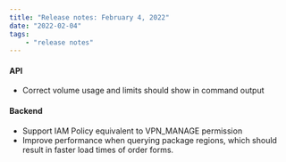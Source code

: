 ```yaml
---
title: "Release notes: February 4, 2022"
date: "2022-02-04"
tags:
    - "release notes"
---
```


#### API
- Correct volume usage and limits should show in command output

#### Backend
- Support IAM Policy equivalent to VPN_MANAGE permission
- Improve performance when querying package regions, which should result in faster load times of order forms.